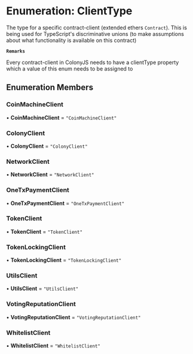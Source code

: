 # Enumeration: ClientType

The type for a specific contract-client (extended ethers `Contract`).
This is being used for TypeScript's discriminative unions (to make assumptions about what functionality is available on this contract)

**`Remarks`**

Every contract-client in ColonyJS needs to have a clientType property which a value of this enum needs to be assigned to

## Enumeration Members

### CoinMachineClient

• **CoinMachineClient** = ``"CoinMachineClient"``

### ColonyClient

• **ColonyClient** = ``"ColonyClient"``

### NetworkClient

• **NetworkClient** = ``"NetworkClient"``

### OneTxPaymentClient

• **OneTxPaymentClient** = ``"OneTxPaymentClient"``

### TokenClient

• **TokenClient** = ``"TokenClient"``

### TokenLockingClient

• **TokenLockingClient** = ``"TokenLockingClient"``

### UtilsClient

• **UtilsClient** = ``"UtilsClient"``

### VotingReputationClient

• **VotingReputationClient** = ``"VotingReputationClient"``

### WhitelistClient

• **WhitelistClient** = ``"WhitelistClient"``
